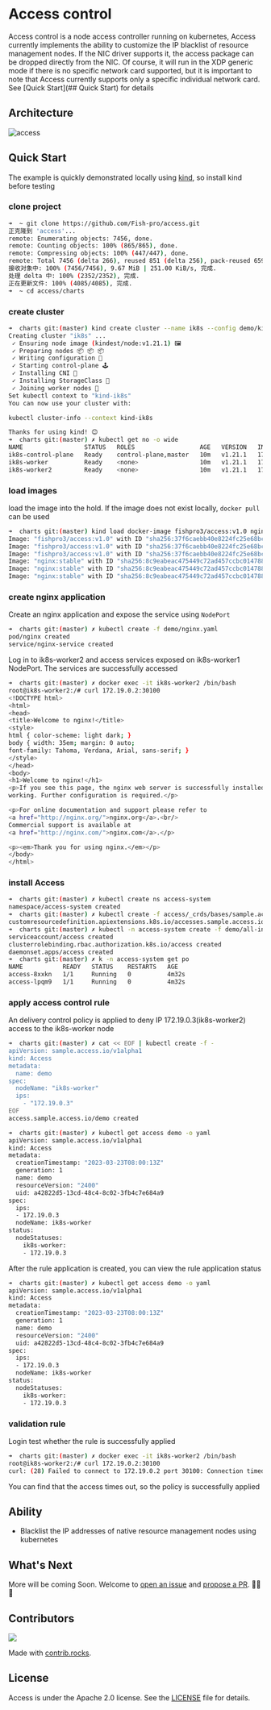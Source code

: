 # Access control

Access control is a node access controller running on kubernetes, Access currently implements the ability to customize the IP blacklist of resource management nodes. If the NIC driver supports it, the access package can be dropped directly from the NIC. Of course, it will run in the XDP generic mode if there is no specific network card supported, but it is important to note that Access currently supports only a specific individual network card. See [Quick Start](## Quick Start) for details

## Architecture

![access](images/access.png)

## Quick Start

The example is quickly demonstrated locally using [kind](https://github.com/kubernetes-sigs/kind), so install kind before testing

### clone project
```bash
➜  ~ git clone https://github.com/Fish-pro/access.git
正克隆到 'access'...
remote: Enumerating objects: 7456, done.
remote: Counting objects: 100% (865/865), done.
remote: Compressing objects: 100% (447/447), done.
remote: Total 7456 (delta 266), reused 851 (delta 256), pack-reused 6591
接收对象中: 100% (7456/7456), 9.67 MiB | 251.00 KiB/s, 完成.
处理 delta 中: 100% (2352/2352), 完成.
正在更新文件: 100% (4085/4085), 完成.
➜  ~ cd access/charts
```

### create cluster

```bash
➜  charts git:(master) kind create cluster --name ik8s --config demo/kind.yaml
Creating cluster "ik8s" ...
 ✓ Ensuring node image (kindest/node:v1.21.1) 🖼
 ✓ Preparing nodes 📦 📦 📦
 ✓ Writing configuration 📜
 ✓ Starting control-plane 🕹️
 ✓ Installing CNI 🔌
 ✓ Installing StorageClass 💾
 ✓ Joining worker nodes 🚜
Set kubectl context to "kind-ik8s"
You can now use your cluster with:

kubectl cluster-info --context kind-ik8s

Thanks for using kind! 😊
➜  charts git:(master) ✗ kubectl get no -o wide
NAME                 STATUS   ROLES                  AGE   VERSION   INTERNAL-IP   EXTERNAL-IP   OS-IMAGE       KERNEL-VERSION     CONTAINER-RUNTIME
ik8s-control-plane   Ready    control-plane,master   10m   v1.21.1   172.19.0.4    <none>        Ubuntu 21.04   5.15.49-linuxkit   containerd://1.5.2
ik8s-worker          Ready    <none>                 10m   v1.21.1   172.19.0.2    <none>        Ubuntu 21.04   5.15.49-linuxkit   containerd://1.5.2
ik8s-worker2         Ready    <none>                 10m   v1.21.1   172.19.0.3    <none>        Ubuntu 21.04   5.15.49-linuxkit   containerd://1.5.2
```

### load images

load the image into the hold. If the image does not exist locally, `docker pull` can be used

```bash
➜  charts git:(master) kind load docker-image fishpro3/access:v1.0 nginx:stable --name ik8s
Image: "fishpro3/access:v1.0" with ID "sha256:37f6caebb40e8224fc25e68bc4765298061d19d080487cf9d7389be7289fa69d" not yet present on node "ik8s-control-plane", loading...
Image: "fishpro3/access:v1.0" with ID "sha256:37f6caebb40e8224fc25e68bc4765298061d19d080487cf9d7389be7289fa69d" not yet present on node "ik8s-worker", loading...
Image: "fishpro3/access:v1.0" with ID "sha256:37f6caebb40e8224fc25e68bc4765298061d19d080487cf9d7389be7289fa69d" not yet present on node "ik8s-worker2", loading...
Image: "nginx:stable" with ID "sha256:8c9eabeac475449c72ad457ccbc014788a02dbbc64f24158b0a40fdc5def2dc9" not yet present on node "ik8s-control-plane", loading...
Image: "nginx:stable" with ID "sha256:8c9eabeac475449c72ad457ccbc014788a02dbbc64f24158b0a40fdc5def2dc9" not yet present on node "ik8s-worker", loading...
Image: "nginx:stable" with ID "sha256:8c9eabeac475449c72ad457ccbc014788a02dbbc64f24158b0a40fdc5def2dc9" not yet present on node "ik8s-worker2", loading...
```

### create nginx application

Create an nginx application and expose the service using `NodePort`

```bash
➜  charts git:(master) ✗ kubectl create -f demo/nginx.yaml
pod/nginx created
service/nginx-service created
```

Log in to ik8s-worker2 and access services exposed on ik8s-worker1 NodePort. The services are successfully accessed

```bash
➜  charts git:(master) ✗ docker exec -it ik8s-worker2 /bin/bash
root@ik8s-worker2:/# curl 172.19.0.2:30100
<!DOCTYPE html>
<html>
<head>
<title>Welcome to nginx!</title>
<style>
html { color-scheme: light dark; }
body { width: 35em; margin: 0 auto;
font-family: Tahoma, Verdana, Arial, sans-serif; }
</style>
</head>
<body>
<h1>Welcome to nginx!</h1>
<p>If you see this page, the nginx web server is successfully installed and
working. Further configuration is required.</p>

<p>For online documentation and support please refer to
<a href="http://nginx.org/">nginx.org</a>.<br/>
Commercial support is available at
<a href="http://nginx.com/">nginx.com</a>.</p>

<p><em>Thank you for using nginx.</em></p>
</body>
</html>
```


### install Access

```bash
➜  charts git:(master) ✗ kubectl create ns access-system
namespace/access-system created
➜  charts git:(master) ✗ kubectl create -f access/_crds/bases/sample.access.io_accesses.yaml
customresourcedefinition.apiextensions.k8s.io/accesses.sample.access.io created
➜  charts git:(master) ✗ kubectl -n access-system create -f demo/all-in-one.yaml
serviceaccount/access created
clusterrolebinding.rbac.authorization.k8s.io/access created
daemonset.apps/access created
➜  charts git:(master) ✗ k -n access-system get po
NAME           READY   STATUS    RESTARTS   AGE
access-8xxkn   1/1     Running   0          4m32s
access-lpqm9   1/1     Running   0          4m32s
```

### apply access control rule

An delivery control policy is applied to deny IP 172.19.0.3(ik8s-worker2) access to the ik8s-worker node

```bash
➜  charts git:(master) ✗ cat << EOF | kubectl create -f -
apiVersion: sample.access.io/v1alpha1
kind: Access
metadata:
  name: demo
spec:
  nodeName: "ik8s-worker"
  ips:
    - "172.19.0.3"
EOF
access.sample.access.io/demo created
```

```bash
➜  charts git:(master) ✗ kubectl get access demo -o yaml
apiVersion: sample.access.io/v1alpha1
kind: Access
metadata:
  creationTimestamp: "2023-03-23T08:00:13Z"
  generation: 1
  name: demo
  resourceVersion: "2400"
  uid: a42822d5-13cd-48c4-8c02-3fb4c7e684a9
spec:
  ips:
  - 172.19.0.3
  nodeName: ik8s-worker
status:
  nodeStatuses:
    ik8s-worker:
    - 172.19.0.3
```

After the rule application is created, you can view the rule application status

```bash
➜  charts git:(master) ✗ kubectl get access demo -o yaml
apiVersion: sample.access.io/v1alpha1
kind: Access
metadata:
  creationTimestamp: "2023-03-23T08:00:13Z"
  generation: 1
  name: demo
  resourceVersion: "2400"
  uid: a42822d5-13cd-48c4-8c02-3fb4c7e684a9
spec:
  ips:
  - 172.19.0.3
  nodeName: ik8s-worker
status:
  nodeStatuses:
    ik8s-worker:
    - 172.19.0.3
```

### validation rule

Login test whether the rule is successfully applied

```bash
➜  charts git:(master) ✗ docker exec -it ik8s-worker2 /bin/bash
root@ik8s-worker2:/# curl 172.19.0.2:30100
curl: (28) Failed to connect to 172.19.0.2 port 30100: Connection timed out
```

You can find that the access times out, so the policy is successfully applied

## Ability

+ Blacklist the IP addresses of native resource management nodes using kubernetes

## What's Next

More will be coming Soon. Welcome to [open an issue](https://github.com/Fish-pro/access/issues) and [propose a PR](https://github.com/Fish-pro/access/pulls). 🎉🎉🎉

## Contributors

<a href="https://github.com/Fish-pro/access/graphs/contributors">
  <img src="https://contrib.rocks/image?repo=Fish-pro/access" />
</a>

Made with [contrib.rocks](https://contrib.rocks).

## License

Access is under the Apache 2.0 license. See the [LICENSE](LICENSE) file for details.